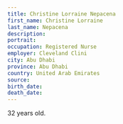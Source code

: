 ```yaml
---
title: Christine Lorraine Nepacena
first_name: Christine Lorraine
last_name: Nepacena
description: 
portrait: 
occupation: Registered Nurse
employer: Cleveland Clini
city: Abu Dhabi
province: Abu Dhabi
country: United Arab Emirates
source: 
birth_date: 
death_date: 
---
```


32 years old.